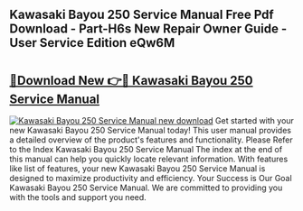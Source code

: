 ## Kawasaki Bayou 250 Service Manual Free Pdf Download - Part-H6s New Repair Owner Guide - User Service Edition eQw6M

# <h2><a href="http://bc30077.oget.top/?id=Kawasaki+Bayou+250+Service+Manual">🔗Download New 👉🔴 Kawasaki Bayou 250 Service Manual</a></h2>

[![Kawasaki Bayou 250 Service Manual new download](https://i.imgur.com/5g1atiW.png)](http://bc30077.oget.top/?id=Kawasaki+Bayou+250+Service+Manual)
Get started with your new Kawasaki Bayou 250 Service Manual today! This user manual provides a detailed overview of the product's features and functionality. Please Refer to the Index Kawasaki Bayou 250 Service Manual The index at the end of this manual can help you quickly locate relevant information. With features like list of features, your new Kawasaki Bayou 250 Service Manual is designed to maximize productivity and efficiency. Your Success is Our Goal Kawasaki Bayou 250 Service Manual. We are committed to providing you with the tools and support you need.

